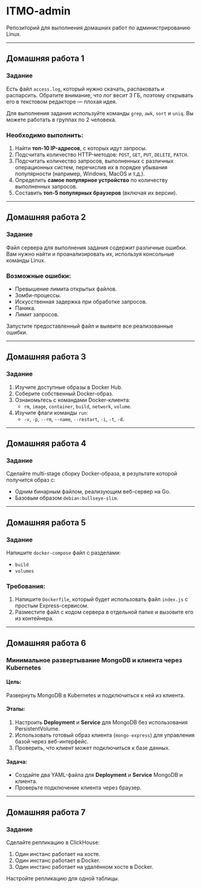 # ITMO-admin

Репозиторий для выполнения домашних работ по администрированию Linux.

---

## Домашняя работа 1

### Задание

Есть файл `access.log`, который нужно скачать, распаковать и распарсить. 
Обратите внимание, что лог весит 3 ГБ, поэтому открывать его в текстовом редакторе — плохая идея.

Для выполнения задания используйте команды `grep`, `awk`, `sort` и `uniq`. Вы можете работать в группах по 2 человека.

### Необходимо выполнить:

1. Найти **топ-10 IP-адресов**, с которых идут запросы.
2. Подсчитать количество HTTP-методов: `POST`, `GET`, `PUT`, `DELETE`, `PATCH`.
3. Подсчитать количество запросов, выполненных с различных операционных систем, перечислив их в порядке убывания популярности (например, Windows, MacOS и т.д.).
4. Определить **самое популярное устройство** по количеству выполненных запросов.
5. Составить **топ-5 популярных браузеров** (включая их версии).

---

## Домашняя работа 2

### Задание

Файл сервера для выполнения задания содержит различные ошибки. Вам нужно найти и проанализировать их, используя консольные команды Linux.

### Возможные ошибки:
- Превышение лимита открытых файлов.
- Зомби-процессы.
- Искусственная задержка при обработке запросов.
- Паника.
- Лимит запросов.

Запустите предоставленный файл и выявите все реализованные ошибки.

---

## Домашняя работа 3

### Задание

1. Изучите доступные образы в Docker Hub.
2. Соберите собственный Docker-образ.
3. Ознакомьтесь с командами Docker-клиента:
   - `rm`, `image`, `container`, `build`, `network`, `volume`.
4. Изучите флаги команды `run`:
   - `-v`, `-p`, `--rm`, `--name`, `--restart`, `-i`, `-t`, `-d`.

---

## Домашняя работа 4

### Задание

Сделайте multi-stage сборку Docker-образа, в результате которой получится образ с:
- Одним бинарным файлом, реализующим веб-сервер на Go.
- Базовым образом `debian:bullseye-slim`.

---

## Домашняя работа 5

### Задание

Напишите `docker-compose` файл с разделами:

- `build`
- `volumes`

### Требования:

1. Напишите `Dockerfile`, который будет использовать файл `index.js` с простым Express-сервисом.
2. Разместите файл с кодом сервера в отдельной папке и вызовите его из контейнера.

---

## Домашняя работа 6

### Минимальное развертывание MongoDB и клиента через Kubernetes

#### Цель:
Развернуть MongoDB в Kubernetes и подключиться к ней из клиента.

#### Этапы:
1. Настроить **Deployment** и **Service** для MongoDB без использования PersistentVolume.
2. Использовать готовый образ клиента (`mongo-express`) для управления базой через веб-интерфейс.
3. Проверить, что клиент может подключиться к базе данных.

#### Задача:

- Создайте два YAML-файла для **Deployment** и **Service** MongoDB и клиента.
- Проверьте подключение клиента через браузер.

---

## Домашняя работа 7

### Задание

Сделайте репликацию в ClickHouse:

1. Один инстанс работает на хосте.
2. Один инстанс работает в Docker.
3. Один инстанс работает на удалённом хосте в Docker.

Настройте репликацию для одной таблицы.
